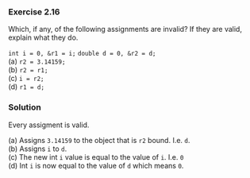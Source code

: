 ### Exercise 2.16

Which, if any, of the following assignments are invalid? If they are
valid, explain what they do.

`int i = 0, &r1 = i;` `double d = 0, &r2 = d;`\
(a) `r2 = 3.14159;`\
(b) `r2 = r1;`\
(c) `i = r2;`\
(d) `r1 = d;`

### Solution

Every assigment is valid.

(a) Assigns `3.14159` to the object that is `r2` bound. I.e. `d`.\
(b) Assigns `i` to `d`.\
(c) The new int `i` value is equal to the value of `i`. I.e. `0`\
(d) Int `i` is now equal to the value of `d` which means `0`.
